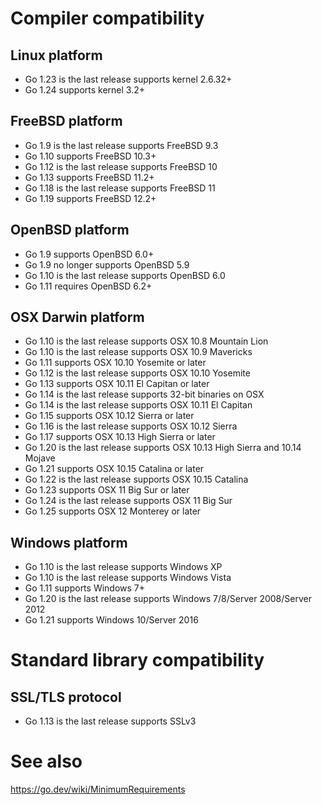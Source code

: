 # Compiler compatibility

## Linux platform
- Go 1.23 is the last release supports kernel 2.6.32+
- Go 1.24 supports kernel 3.2+

## FreeBSD platform
- Go 1.9 is the last release supports FreeBSD 9.3
- Go 1.10 supports FreeBSD 10.3+
- Go 1.12 is the last release supports FreeBSD 10
- Go 1.13 supports FreeBSD 11.2+
- Go 1.18 is the last release supports FreeBSD 11
- Go 1.19 supports FreeBSD 12.2+

## OpenBSD platform
- Go 1.9 supports OpenBSD 6.0+
- Go 1.9 no longer supports OpenBSD 5.9
- Go 1.10 is the last release supports OpenBSD 6.0
- Go 1.11 requires OpenBSD 6.2+

## OSX Darwin platform
- Go 1.10 is the last release supports OSX 10.8 Mountain Lion
- Go 1.10 is the last release supports OSX 10.9 Mavericks
- Go 1.11 supports OSX 10.10 Yosemite or later
- Go 1.12 is the last release supports OSX 10.10 Yosemite
- Go 1.13 supports OSX 10.11 El Capitan or later
- Go 1.14 is the last release supports 32-bit binaries on OSX
- Go 1.14 is the last release supports OSX 10.11 El Capitan
- Go 1.15 supports OSX 10.12 Sierra or later
- Go 1.16 is the last release supports OSX 10.12 Sierra
- Go 1.17 supports OSX 10.13 High Sierra or later
- Go 1.20 is the last release supports OSX 10.13 High Sierra and 10.14 Mojave
- Go 1.21 supports OSX 10.15 Catalina or later
- Go 1.22 is the last release supports OSX 10.15 Catalina
- Go 1.23 supports OSX 11 Big Sur or later
- Go 1.24 is the last release supports OSX 11 Big Sur
- Go 1.25 supports OSX 12 Monterey or later

## Windows platform
- Go 1.10 is the last release supports Windows XP
- Go 1.10 is the last release supports Windows Vista
- Go 1.11 supports Windows 7+
- Go 1.20 is the last release supports Windows 7/8/Server 2008/Server 2012
- Go 1.21 supports Windows 10/Server 2016

# Standard library compatibility
## SSL/TLS protocol
- Go 1.13 is the last release supports SSLv3

# See also

https://go.dev/wiki/MinimumRequirements

